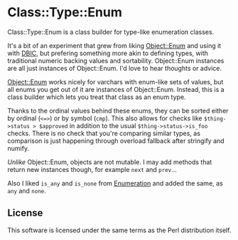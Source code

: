 # Class::Type::Enum

Class::Type::Enum is a class builder for type-like enumeration classes.

It's a bit of an experiment that grew from liking [Object::Enum][objenum] and
using it with [DBIC][dbic], but prefering something more akin to defining
types, with traditional numeric backing values and sortability.  Object::Enum
instances are all just instances of Object::Enum. I'd love to hear thoughts or
advice.

[Object::Enum][objenum] works nicely for varchars with enum-like sets of
values, but all enums you get out of it are instances of Object::Enum.
Instead, this is a class builder which lets you treat that class as an enum
type.

Thanks to the ordinal values behind these enums, they can be sorted either by
ordinal (`<=>`) or by symbol (`cmp`).  This also allows for checks like
`$thing->status > $approved` in addition to the usual `$thing->status->is_foo`
checks.  There is no check that you're comparing similar types, as comparison
is just happening through overload fallback after stringify and numify.

_Unlike_ Object::Enum, objects are not mutable.  I may add methods that return
new instances though, for example `next` and `prev`...

Also I liked `is_any` and `is_none` from [Enumeration][enumeration] and added
the same, as `any` and `none`.

## License

This software is licensed under the same terms as the Perl distribution itself.

[dbic]: https://metacpan.org/pod/DBIx::Class
[objenum]: https://metacpan.org/pod/Object::Enum
[enumeration]: https://metacpan.org/pod/Enumeration
